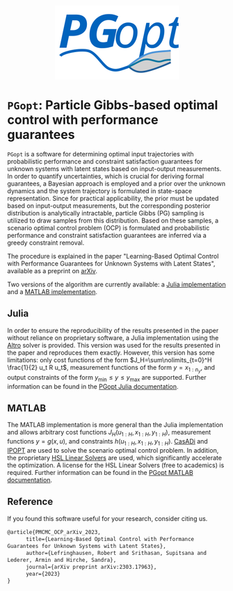 <p align="center">
<img width="284" height="170" src="PGopt_logo.svg">
</p>

# `PGopt`: Particle Gibbs-based optimal control with performance guarantees

`PGopt` is a software for determining optimal input trajectories with probabilistic performance and constraint satisfaction guarantees for unknown systems with latent states based on input-output measurements. In order to quantify uncertainties, which is crucial for deriving formal guarantees, a Bayesian approach is employed and a prior over the unknown dynamics and the system trajectory is formulated in state-space representation. Since for practical applicability, the prior must be updated based on input-output measurements, but the corresponding posterior distribution is analytically intractable, particle Gibbs (PG) sampling is utilized to draw samples from this distribution. Based on these samples, a scenario optimal control problem (OCP) is formulated and probabilistic performance and constraint satisfaction guarantees are inferred via a greedy constraint removal.

The procedure is explained in the paper "Learning-Based Optimal Control with Performance Guarantees for Unknown Systems with Latent States", available as a preprint on [arXiv](https://arxiv.org/abs/2303.17963).

Two versions of the algorithm are currently available: a [Julia implementation](Julia) and a [MATLAB implementation](MATLAB).

## Julia

In order to ensure the reproducibility of the results presented in the paper without reliance on proprietary software, a Julia implementation using the [Altro](https://github.com/RoboticExplorationLab/Altro.jl) solver is provided. This version was used for the results presented in the paper and reproduces them exactly. However, this version has some limitations: only cost functions of the form $J_H=\sum\nolimits_{t=0}^H \frac{1}{2} u_t R u_t$, measurement functions of the form $y=x_{1:n_y}$, and output constraints of the form $y_\mathrm{min} \leq y \leq y_\mathrm{max}$ are supported. Further information can be found in the [PGopt Julia documentation](./Julia/README.md).

## MATLAB

The MATLAB implementation is more general than the Julia implementation and allows arbitrary cost functions $J_H(u_{1:H},x_{1:H},y_{1:H})$, measurement functions $y=g(x,u)$, and constraints $h(u_{1:H},x_{1:H},y_{1:H})$. [CasADi](https://web.casadi.org/) and [IPOPT](https://coin-or.github.io/Ipopt/) are used to solve the scenario optimal control problem. In addition, the proprietary [HSL Linear Solvers](https://licences.stfc.ac.uk/product/coin-hsl) are used, which significantly accelerate the optimization. A license for the HSL Linear Solvers (free to academics) is required. Further information can be found in the [PGopt MATLAB documentation](./MATLAB/README.md).

## Reference
If you found this software useful for your research, consider citing us.
```
@article{PMCMC_OCP_arXiv_2023,
      title={Learning-Based Optimal Control with Performance Guarantees for Unknown Systems with Latent States},
      author={Lefringhausen, Robert and Srithasan, Supitsana and Lederer, Armin and Hirche, Sandra},
      journal={arXiv preprint arXiv:2303.17963},
      year={2023}
}
```
